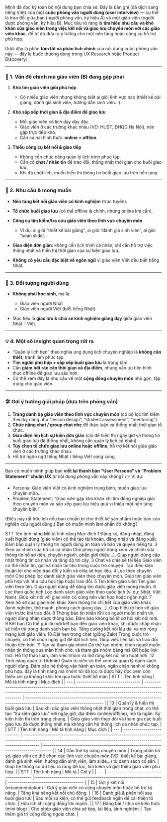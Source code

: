 Mình đã đọc kỹ toàn bộ nội dung bạn chia sẻ. Đây là bản ghi (đã dịch sang tiếng Việt) của một **cuộc phỏng vấn người dùng (user interview)** — cụ thể là trao đổi giữa bạn (người phỏng vấn, ký hiệu A) và một giáo viên (người được phỏng vấn, ký hiệu B). Mục tiêu rõ ràng là **tìm hiểu nhu cầu và khó khăn của giáo viên trong việc kết nối và giao lưu chuyên môn với các giáo viên khác**, để từ đó đưa ra ý tưởng cho một nền tảng hoặc công cụ hỗ trợ phù hợp.

Dưới đây là phần **tóm tắt và phân tích chính** của nội dung cuộc phỏng vấn này — đây là bước thường dùng trong UX Research hoặc Product Discovery:

---

### 📝 **1. Vấn đề chính mà giáo viên (B) đang gặp phải**

1. **Khó tìm giáo viên giỏi phù hợp**

   * Có nhiều giáo viên nhưng không biết ai giỏi lĩnh vực nào (thiết kế bài giảng, đánh giá sinh viên, hướng dẫn sinh viên…).

2. **Khó sắp xếp thời gian & địa điểm để giao lưu**

   * Mỗi giáo viên có lịch dạy dày đặc.
   * Giáo viên ở các trường khác nhau (VD: HUST, ĐHQG Hà Nội), nên gặp trực tiếp khó.
   * Cần cả hai hình thức: **online + offline**.

3. **Thiếu công cụ kết nối & giao tiếp**

   * Không cần chức năng quản lý lịch trình phức tạp.
   * Cần có **chat / nhắn tin** để trao đổi, thống nhất thời gian cho buổi giao lưu.
   * Khi đã chốt lịch, muốn hiển thị thông tin buổi giao lưu trên nền tảng.

---

### 🧠 **2. Nhu cầu & mong muốn**

* **Nền tảng kết nối giáo viên có kinh nghiệm** (trực tuyến).
* **Tổ chức buổi giao lưu** (có thể offline là chính, nhưng online khi cần).
* **Công cụ tìm kiếm/tra cứu giáo viên theo lĩnh vực chuyên môn**:

  * Ví dụ: ai giỏi “thiết kế bài giảng”, ai giỏi “đánh giá sinh viên”, ai giỏi “soạn slide”...
* **Giao diện đơn giản**: không cần lịch trình cá nhân, chỉ cần hỗ trợ việc thống nhất và hiển thị thời gian của sự kiện giao lưu.
* **Không có yêu cầu đặc biệt về ngôn ngữ** vì giáo viên Việt đều biết tiếng Nhật.

---

### 👥 **3. Đối tượng người dùng**

* **Không phải học sinh**, mà là:

  * Giáo viên người Nhật
  * Giáo viên người Việt (biết tiếng Nhật)
* Mục tiêu là **giao lưu & chia sẻ kinh nghiệm giảng dạy** giữa giáo viên Nhật – Việt.

---

### 💡 **4. Một số insight quan trọng rút ra**

* “Quản lý lịch hẹn” theo nghĩa ứng dụng lịch chuyên nghiệp là **không cần thiết**, tránh làm phức tạp.
* **Tìm người phù hợp + sắp xếp buổi giao lưu** là trọng tâm.
* Cần **giảm bớt rào cản thời gian và địa điểm**, nhưng vẫn ưu tiên hình thức offline để giao lưu sâu hơn.
* Có thể xem đây là nhu cầu về một **cộng đồng chuyên môn** nhỏ gọn, tập trung cho giáo viên.

---

### 🛠 Gợi ý hướng giải pháp (dựa trên phỏng vấn)

1. **Trang danh bạ giáo viên theo lĩnh vực chuyên môn** (có bộ lọc tìm kiếm theo kỹ năng như “lesson design”, “student assessment”, “mentoring”).
2. **Chức năng chat / group chat nhẹ** để thảo luận và thống nhất thời gian tổ chức.
3. **Giao diện lên lịch sự kiện đơn giản** (chỉ để hiển thị ngày giờ và thông tin buổi giao lưu đã thống nhất, không cần quản lý lịch cá nhân).
4. **Tùy chọn tổ chức giao lưu online hoặc offline**, hỗ trợ kết nối giữa giáo viên ở các trường khác nhau.
5. Hỗ trợ ngôn ngữ tiếng Nhật / tiếng Việt song song.

---

Bạn có muốn mình giúp bạn **viết lại thành bản “User Persona” và “Problem Statement” chuẩn UX** từ nội dung phỏng vấn này không?
👉 Ví dụ:

* Persona: Giáo viên Việt có kinh nghiệm trung bình, muốn giao lưu chuyên môn...
* Problem Statement: “Giáo viên gặp khó khăn khi tìm đồng nghiệp giỏi theo chuyên môn và sắp xếp giao lưu hiệu quả vì thiếu một nền tảng chuyên biệt.”

(Điều này rất hữu ích nếu bạn chuẩn bị cho thiết kế sản phẩm hoặc báo cáo nghiên cứu người dùng.)
Bạn có muốn mình làm phần đó không?

STT	Tên tính năng	Mô tả tính năng	Mục đích
1	Đăng ký, đăng nhập, đăng xuất	Người dùng (giáo viên) có thể tạo tài khoản, đăng nhập và đăng xuất.	Đảm bảo quản lý thông tin người dùng an toàn và bảo vệ quyền riêng tư.
2	Xem và chỉnh sửa hồ sơ cá nhân	Cho phép người dùng xem và chỉnh sửa thông tin hồ sơ (tên, chuyên ngành, phần giới thiệu...).	Giúp người dùng cập nhật thông tin cá nhân và tăng độ tin cậy.
3	Chat và chia sẻ tài liệu	Giáo viên có thể nhắn tin, gửi và nhận tài liệu trong cuộc trò chuyện.	Tạo điều kiện thuận lợi cho việc trao đổi ý kiến và chia sẻ học liệu.
4	Lọc theo chuyên môn	Cho phép lọc danh sách giáo viên theo chuyên môn.	Giúp tìm giáo viên phù hợp với nhu cầu học tập hoặc trao đổi.
5	Tìm kiếm giáo viên	Tìm giáo viên theo tên.	Giúp người dùng dễ dàng tìm được giáo viên mong muốn.
6	Lọc theo quốc tịch	Lọc danh sách giáo viên theo quốc tịch (ví dụ: Nhật, Việt Nam).	Giúp kết nối với giáo viên có cùng nền văn hóa hoặc ngôn ngữ.
7	Xem hồ sơ của giáo viên khác	Xem thông tin chi tiết của giáo viên khác (kinh nghiệm, thế mạnh, phong cách giảng dạy...).	Giúp hiểu rõ hơn về giáo viên trước khi trao đổi.
8	Thông báo tin nhắn	Khi có người muốn nhắn tin, người dùng nhận được thông báo.	Đảm bảo không bỏ lỡ cơ hội kết nối mới.
9	Kết bạn	Có thể gửi lời mời kết bạn đến giáo viên khác, khi được chấp nhận sẽ hiển thị trong danh sách bạn bè.	Tăng cường kết nối lâu dài và mở rộng mạng lưới giáo viên.
10	Đặt hẹn trong chat (giống Zalo)	Trong cuộc trò chuyện, có thể chọn ngày giờ để đặt lịch hẹn.	Giúp việc liên lạc và trao đổi thuận tiện hơn.
11	Tạo và tham gia nhóm	Có thể tạo nhóm, chọn người muốn nhắn tin thông qua màn hình chờ, và tham gia nhóm bằng mã QR hoặc link mời.	Hỗ trợ thảo luận, làm việc nhóm và mở rộng kết nối linh hoạt hơn.
12	Tính năng quản trị (Admin)	Quản trị viên có thể xem và quản lý danh sách người dùng.	Đảm bảo hệ thống vận hành an toàn, ngăn chặn hành vi không phù hợp.
đây là tính năng mà nhóm tôi đã lọc ra được hãy đọc xem còn thiếu xót gì không trước khi qua bước thiết kế màn 
| STT | Tên tính năng                    | Mô tả tính năng                                                                                                                                                              | Mục đích                                                                                                              |
| --- | -------------------------------- | ---------------------------------------------------------------------------------------------------------------------------------------------------------------------------- | --------------------------------------------------------------------------------------------------------------------- |
| 13  | Quản lý & hiển thị buổi giao lưu | Sau khi các giáo viên thống nhất thời gian trong chat, có thể tạo “Sự kiện giao lưu” với ngày giờ, địa điểm (online/offline), mô tả ngắn. Sự kiện hiển thị trên trang chung. | Giúp giáo viên theo dõi và tham gia các buổi giao lưu đã được thống nhất mà không cần hệ thống lịch cá nhân phức tạp. |
| STT | Tên tính năng              | Mô tả tính năng                                                                                                                                                      | Mục đích                                                                           |
| --- | -------------------------- | -------------------------------------------------------------------------------------------------------------------------------------------------------------------- | ---------------------------------------------------------------------------------- |
| 14  | Gắn thẻ kỹ năng chuyên môn | Trong phần hồ sơ, giáo viên có thể chọn các lĩnh vực chuyên môn (VD: thiết kế bài giảng, đánh giá sinh viên, hướng dẫn sinh viên, làm slide...) từ danh sách có sẵn. | Giúp hệ thống có dữ liệu rõ ràng để lọc, tìm kiếm và giới thiệu giáo viên phù hợp. |
| STT | Tên tính năng                            | Mô tả                                                           | Gợi ý                                  |
| --- | ---------------------------------------- | --------------------------------------------------------------- | -------------------------------------- |
| 15  | Gợi ý kết nối (recommendation)           | Gợi ý giáo viên có cùng chuyên môn hoặc bổ trợ kỹ năng.         | Tăng khả năng kết nối chủ động.        |
| 16  | Đánh giá & phản hồi sau buổi giao lưu    | Sau mỗi sự kiện, có thể gửi feedback ngắn để cải thiện tổ chức. | Hữu ích khi cộng đồng lớn mạnh.        |
| 17  | Đăng bài / chia sẻ kiến thức (mini blog) | Cho phép giáo viên chia sẻ tips, tài liệu, kinh nghiệm.         | Tạo thêm giá trị cộng đồng ngoài chat. |
